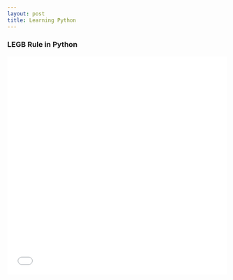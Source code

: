 ```yaml
---
layout: post
title: Learning Python
---
```


### LEGB Rule in Python


<object type="text/html" data="/img/posts/2018-06-23-learning-python/variablescopes.html" width="100%"></object>

<iframe src="/img/posts/2018-06-23-learning-python/variablescopes.html" width="100%" height="500" frameborder="0" allowfullscreen sandbox>

<embed src="/img/posts/2018-06-23-learning-python/variablescopes.html">
